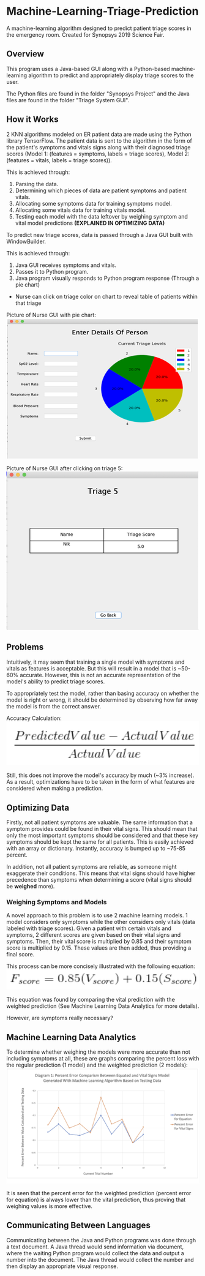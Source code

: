 # Machine-Learning-Triage-Prediction
A machine-learning algorithm designed to predict patient triage scores in the emergency room. 
Created for Synopsys 2019 Science Fair.

## Overview
This program uses a Java-based GUI along with a Python-based machine-learning algorithm to predict and appropriately display triage scores to the user.

The Python files are found in the folder "Synopsys Project" and the Java files are found in the folder "Triage System GUI". 

## How it Works
2 KNN algorithms modeled on ER patient data are made using the Python library TensorFlow. The patient data is sent to the algorithm in the form of the patient's symptoms and vitals signs along with their diagnosed triage scores (Model 1: (features = symptoms, labels = triage scores), Model 2: (features = vitals, labels = triage scores)).

This is achieved through:
1. Parsing the data.
2. Determining which pieces of data are patient symptoms and patient vitals.
3. Allocating some symptoms data for training symptoms model.
3. Allocating some vitals data for training vitals model.
4. Testing each model with the data leftover by weighing symptom and vital model predictions **(EXPLAINED IN OPTIMIZING DATA)**

To predict new triage scores, data is passed through a Java GUI built with WindowBuilder. 

This is achieved through:
1. Java GUI receives symptoms and vitals.
2. Passes it to Python program.
3. Java program visually responds to Python program response (Through a pie chart)
  - Nurse can click on triage color on chart to reveal table of patients within that triage

Picture of Nurse GUI with pie chart: 
![](Screen%20Shots/NurseGUIPieChart.png)

Picture of Nurse GUI after clicking on triage 5:
![](Screen%20Shots/NurseGUITable.png)

## Problems
Intuitively, it may seem that training a single model with symptoms and vitals as features is acceptable. But this will result in a model that is ~50-60% accurate. However, this is not an accurate representation of the model's ability to predict triage scores. 

To appropriately test the model, rather than basing accuracy on whether the model is right or wrong, it should be determined by observing how far away the model is from the correct answer.

Accuracy Calculation:
![](Screen%20Shots/AccurateAccuracy.png)

Still, this does not improve the model's accuracy by much (~3% increase). As a result, optimizations have to be taken in the form of what features are considered when making a prediction.

## Optimizing Data
Firstly, not all patient symptoms are valuable. The same information that a symptom provides could be found in their vital signs. This should mean that only the most important symptoms should be considered and that these key symptoms should be kept the same for all patients. This is easily achieved with an array or dictionary. Instantly, accuracy is bumped up to ~75-85 percent. 

In addition, not all patient symptoms are reliable, as someone might exaggerate their conditions. This means that vital signs should have higher precedence than symptoms when determining a score (vital signs should be **weighed** more). 

### Weighing Symptoms and Models
A novel approach to this problem is to use 2 machine learning models. 1 model considers only symptoms while the other considers only vitals (data labeled with triage scores). Given a patient with certain vitals and symptoms, 2 different scores are given based on their vital signs and symptoms. Then, their vital score is multiplied by 0.85 and their symptom score is multiplied by 0.15. These values are then added, thus providing a final score. 

This process can be more concisely illustrated with the following equation: 
![](Screen%20Shots/TriageScoreEquation.png)

This equation was found by comparing the vital prediction with the weighted prediction (See Machine Learning Data Analytics for more details). 

However, are symptoms really necessary?


## Machine Learning Data Analytics
To determine whether weighing the models were more accurate than not including symptoms at all, these are graphs comparing the percent loss with the regular prediction (1 model) and the weighted prediction (2 models): 
![](Screen%20Shots/DataAnalytics.png)

It is seen that the percent error for the weighted prediction (percent error for equation) is always lower than the vital prediction, thus proving that weighing values is more effective.

## Communicating Between Languages
Communicating between the Java and Python programs was done through a text document. A Java thread would send information via document, where the waiting Python program would collect the data and output a number into the document. The Java thread would collect the number and then display an appropriate visual response. 
